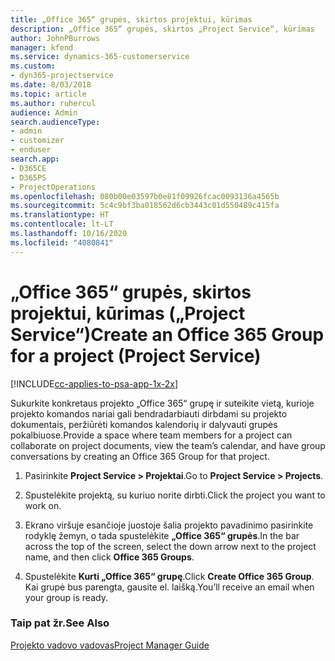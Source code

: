 ```yaml
---
title: „Office 365“ grupės, skirtos projektui, kūrimas
description: „Office 365“ grupės, skirtos „Project Service“, kūrimas
author: JohnPBurrows
manager: kfend
ms.service: dynamics-365-customerservice
ms.custom:
- dyn365-projectservice
ms.date: 8/03/2018
ms.topic: article
ms.author: ruhercul
audience: Admin
search.audienceType:
- admin
- customizer
- enduser
search.app:
- D365CE
- D365PS
- ProjectOperations
ms.openlocfilehash: 080b00e03597b0e81f09926fcac0093136a4565b
ms.sourcegitcommit: 5c4c9bf3ba018562d6cb3443c01d550489c415fa
ms.translationtype: HT
ms.contentlocale: lt-LT
ms.lasthandoff: 10/16/2020
ms.locfileid: "4080841"
---
```

# <a name="create-an-office-365-group-for-a-project-project-service"></a><span data-ttu-id="4128f-103">„Office 365“ grupės, skirtos projektui, kūrimas („Project Service“)</span><span class="sxs-lookup"><span data-stu-id="4128f-103">Create an Office 365 Group for a project (Project Service)</span></span>

[!INCLUDE[cc-applies-to-psa-app-1x-2x](../includes/cc-applies-to-psa-app-1x-2x.md)]

<span data-ttu-id="4128f-104">Sukurkite konkretaus projekto „Office 365“ grupę ir suteikite vietą, kurioje projekto komandos nariai gali bendradarbiauti dirbdami su projekto dokumentais, peržiūrėti komandos kalendorių ir dalyvauti grupės pokalbiuose.</span><span class="sxs-lookup"><span data-stu-id="4128f-104">Provide a space where team members for a project can collaborate on project documents, view the team’s calendar, and have group conversations by creating an Office 365 Group for that project.</span></span>  
  
1.  <span data-ttu-id="4128f-105">Pasirinkite **Project Service > Projektai**.</span><span class="sxs-lookup"><span data-stu-id="4128f-105">Go to **Project Service > Projects**.</span></span>  
  
2.  <span data-ttu-id="4128f-106">Spustelėkite projektą, su kuriuo norite dirbti.</span><span class="sxs-lookup"><span data-stu-id="4128f-106">Click the project you want to work on.</span></span>  
  
3.  <span data-ttu-id="4128f-107">Ekrano viršuje esančioje juostoje šalia projekto pavadinimo pasirinkite rodyklę žemyn, o tada spustelėkite **„Office 365“ grupės**.</span><span class="sxs-lookup"><span data-stu-id="4128f-107">In the bar across the top of the screen, select the down arrow next to the project name, and then click **Office 365 Groups**.</span></span>  
  
4.  <span data-ttu-id="4128f-108">Spustelėkite **Kurti „Office 365“ grupę**.</span><span class="sxs-lookup"><span data-stu-id="4128f-108">Click **Create Office 365 Group**.</span></span> <span data-ttu-id="4128f-109">Kai grupė bus parengta, gausite el. laišką.</span><span class="sxs-lookup"><span data-stu-id="4128f-109">You’ll receive an email when your group is ready.</span></span>  
  
### <a name="see-also"></a><span data-ttu-id="4128f-110">Taip pat žr.</span><span class="sxs-lookup"><span data-stu-id="4128f-110">See Also</span></span>  
 [<span data-ttu-id="4128f-111">Projekto vadovo vadovas</span><span class="sxs-lookup"><span data-stu-id="4128f-111">Project Manager Guide</span></span>](../psa/project-manager-guide.md)

